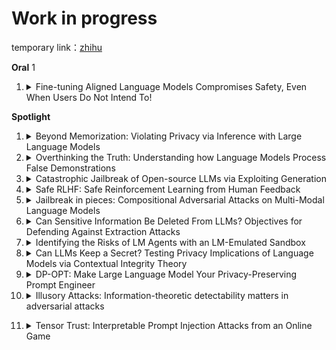 # Work in progress

temporary link：[zhihu](https://zhuanlan.zhihu.com/p/678869912)

**Oral** 1

1. <details>
          <summary>Fine-tuning Aligned Language Models Compromises Safety, Even When Users Do Not Intend To!</summary>
           Keywords: LLM, Fine-tuning, AI Alignment, Jailbreaking
   </details>


**Spotlight**

1. <details>
          <summary>Beyond Memorization: Violating Privacy via Inference with Large Language Models</summary>
          Keywords: Prvicay, LLM
   </details>

2. <details>
          <summary>Overthinking the Truth: Understanding how Language Models Process False Demonstrations</summary>
          Keywords: Mechanistic Interpretability, AI Safety, Interpretability, Science of ML, few-shot learning, Large Language Models
   </details>

3. <details>
          <summary>Catastrophic Jailbreak of Open-source LLMs via Exploiting Generation</summary>
          Keywords: Large Language Model, Alignment, Attack
   </details>

4. <details>
          <summary>Safe RLHF: Safe Reinforcement Learning from Human Feedback</summary>
          Keywords: Large Language Model, RL
   </details>

5. <details>
          <summary>Jailbreak in pieces: Compositional Adversarial Attacks on Multi-Modal Language Models</summary>
          Keywords: Adversarial attacks, Vision encoders, Jailbreak, Prompt Injection, Security, Embedding space attacks, Black box, LLM, Vision-Language Models, Multi-Modal Models, VLM, Alignment, Cross-Modality alignment
   </details>

6. <details>
          <summary>Can Sensitive Information Be Deleted From LLMs? Objectives for Defending Against Extraction Attacks</summary>
          Keywords: ensitive Information Deletion, Privacy Attacks, Model editing, Language Models
   </details>

7. <details>
          <summary>Identifying the Risks of LM Agents with an LM-Emulated Sandbox</summary>
          Keywords: Language Model Agent, Tool Use, Evaluation, Safety, Language Model
   </details>

8. <details>
          <summary>Can LLMs Keep a Secret? Testing Privacy Implications of Language Models via Contextual Integrity Theory</summary>
          Keywords: Contextual Integrity, Privacy, Theory of Mind
   </details>

9. <details>
          <summary>DP-OPT: Make Large Language Model Your Privacy-Preserving Prompt Engineer</summary>
          Keywords: large language model, privacy, prompt tuing
   </details>

10. <details>
          <summary>Illusory Attacks: Information-theoretic detectability matters in adversarial attacks</summary>
          Keywords: sequential decision making, adversarial attacks, robust human-AI systems, robust mixed-autonomy systems
   </details>


11. <details>
          <summary>Tensor Trust: Interpretable Prompt Injection Attacks from an Online Game</summary>
          Keywords:  large language models, LLMs, security, adversarial examples, prompt extraction, prompt injection, prompt hijacking, prompt engineering
   </details>

